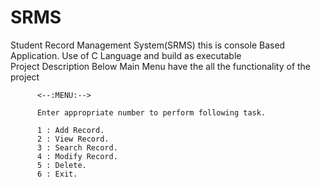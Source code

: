 # SRMS
Student Record Management System(SRMS)  this is console Based  Application. Use of C Language and build as executable  
Project Description
Below Main Menu have the all the functionality of the project

          <--:MENU:-->

          Enter appropriate number to perform following task.

          1 : Add Record.
          2 : View Record.
          3 : Search Record.
          4 : Modify Record.
          5 : Delete.
          6 : Exit.

